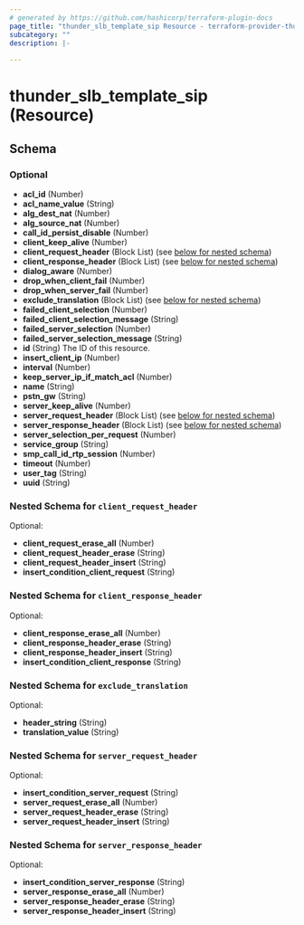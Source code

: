 ```yaml
---
# generated by https://github.com/hashicorp/terraform-plugin-docs
page_title: "thunder_slb_template_sip Resource - terraform-provider-thunder"
subcategory: ""
description: |-
  
---
```


# thunder_slb_template_sip (Resource)





<!-- schema generated by tfplugindocs -->
## Schema

### Optional

- **acl_id** (Number)
- **acl_name_value** (String)
- **alg_dest_nat** (Number)
- **alg_source_nat** (Number)
- **call_id_persist_disable** (Number)
- **client_keep_alive** (Number)
- **client_request_header** (Block List) (see [below for nested schema](#nestedblock--client_request_header))
- **client_response_header** (Block List) (see [below for nested schema](#nestedblock--client_response_header))
- **dialog_aware** (Number)
- **drop_when_client_fail** (Number)
- **drop_when_server_fail** (Number)
- **exclude_translation** (Block List) (see [below for nested schema](#nestedblock--exclude_translation))
- **failed_client_selection** (Number)
- **failed_client_selection_message** (String)
- **failed_server_selection** (Number)
- **failed_server_selection_message** (String)
- **id** (String) The ID of this resource.
- **insert_client_ip** (Number)
- **interval** (Number)
- **keep_server_ip_if_match_acl** (Number)
- **name** (String)
- **pstn_gw** (String)
- **server_keep_alive** (Number)
- **server_request_header** (Block List) (see [below for nested schema](#nestedblock--server_request_header))
- **server_response_header** (Block List) (see [below for nested schema](#nestedblock--server_response_header))
- **server_selection_per_request** (Number)
- **service_group** (String)
- **smp_call_id_rtp_session** (Number)
- **timeout** (Number)
- **user_tag** (String)
- **uuid** (String)

<a id="nestedblock--client_request_header"></a>
### Nested Schema for `client_request_header`

Optional:

- **client_request_erase_all** (Number)
- **client_request_header_erase** (String)
- **client_request_header_insert** (String)
- **insert_condition_client_request** (String)


<a id="nestedblock--client_response_header"></a>
### Nested Schema for `client_response_header`

Optional:

- **client_response_erase_all** (Number)
- **client_response_header_erase** (String)
- **client_response_header_insert** (String)
- **insert_condition_client_response** (String)


<a id="nestedblock--exclude_translation"></a>
### Nested Schema for `exclude_translation`

Optional:

- **header_string** (String)
- **translation_value** (String)


<a id="nestedblock--server_request_header"></a>
### Nested Schema for `server_request_header`

Optional:

- **insert_condition_server_request** (String)
- **server_request_erase_all** (Number)
- **server_request_header_erase** (String)
- **server_request_header_insert** (String)


<a id="nestedblock--server_response_header"></a>
### Nested Schema for `server_response_header`

Optional:

- **insert_condition_server_response** (String)
- **server_response_erase_all** (Number)
- **server_response_header_erase** (String)
- **server_response_header_insert** (String)


